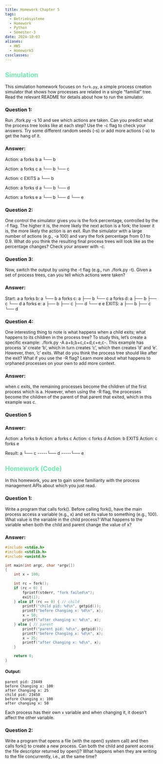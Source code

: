 ```yaml
---
title: Homework Chapter 5
tags:
  - Betriebsysteme
  - Homework
  - Python
  - Semester-3
date: 2024-10-03
aliases:
  - HW5
  - Homework5
cssclasses:
---
```

## <font color="#71e9ac">Simulation</font>
This simulation homework focuses on `fork.py`, a simple process creation simulator that shows how processes are related in a single “familial” tree. Read the relevant README for details about how to run the simulator.

### Question 1:
Run ./fork.py -s 10 and see which actions are taken. Can you predict what the process tree looks like at each step? Use the -c flag to check your answers. Try some different random seeds (-s) or add more actions (-a) to get the hang of it.
### Answer:
Action: a forks b
	a
	└── b

Action: a forks c
	a
	└── b
	└── c
	
Action: c EXITS
	a
	└── b

Action: a forks d
	a
	└── b
	└── d
	
Action: a forks e
	a
	└── b
	└── d
	└── e


### Question 2:
One control the simulator gives you is the fork percentage, controlled by the -f flag. The higher it is, the more likely the next action is a fork; the lower it is, the more likely the action is an exit. Run the simulator with a large number of actions (e.g., -a 100) and vary the fork percentage from 0.1 to 0.9. What do you think the resulting final process trees will look like as the percentage changes? Check your answer with -c.


### Question 3:
Now, switch the output by using the -t flag (e.g., run ./fork.py -t). Given a set of process trees, can you tell which actions were taken?
### Answer:
Start:
							a
a forks b:
                               a
                               └── b
a forks c:
                               a
                               ├── b
                               └── c
a forks d:
                               a
                               ├── b
                               ├── c
                               └── d
a forks e:
                               a
                               ├── b
                               ├── c
                               ├── d
                               └── e
e EXITS:
                               a
                               ├── b
                               ├── c
                               └── d

### Question 4:
One interesting thing to note is what happens when a child exits; what happens to its children in the process tree? To study this, let’s create a specific example: ./fork.py -A a+b,b+c,c+d,c+e,c-. This example has process ’a’ create ’b’, which in turn creates ’c’, which then creates ’d’ and ’e’. However, then, ’c’ exits. What do you think the process tree should like after the exit? What if you use the -R flag? Learn more about what happens to orphaned processes on your own to add more context.
### Answer:
when c exits, the remaining processes become the children of the first process which is a. However, when using the -R flag, the processes become the children of the parent of that parent that exited, which in this example was c.

### Question 5

### Answer:
Action: a forks b
Action: a forks c
Action: c forks d
Action: b EXITS
Action: c forks e

Result:
							   a
                               └── c
	                           -----└── d
	                           -----└── e



## <font color="#71e9ac">Homework (Code)</font>
In this homework, you are to gain some familiarity with the process management APIs about which you just read. 

### Question 1:
Write a program that calls fork(). Before calling fork(), have the main process access a variable (e.g., x) and set its value to something (e.g., 100). What value is the variable in the child process? What happens to the variable when both the child and parent change the value of x?

### Answer:
```c Title="q1.c" showLineNumbers
#include <stdio.h>
#include <stdlib.h>
#include <unistd.h>

int main(int argc, char *argv[])
{
    int x = 100;
    
    int rc = fork();
    if (rc < 0) { 
        fprintf(stderr, "fork failed\n");
        exit(1);
    } else if (rc == 0) { // child
        printf("child pid: %d\n", getpid());
        printf("before Changing x: %d\n", x);
        x = 50;
        printf("after changing x: %d\n", x);
    } else { // parent
        printf("parent pid: %d\n", getpid());
        printf("before Changing x: %d\n", x);
        x = 25;
        printf("after Changing x: %d\n", x);
    }

    return 0;
}
```
#### Output:
```console {3,6} showLineNumbers=false
parent pid: 23449
before Changing x: 100
after Changing x: 25
child pid: 23450
before Changing x: 100
after changing x: 50
```

Each process has their own `x` variable and when changing it, it doesn't affect the other variable.

### Question 2:
Write a program that opens a file (with the open() system call) and then calls fork() to create a new process. Can both the child and parent access the file descriptor returned by open()? What happens when they are writing to the file concurrently, i.e., at the same time?